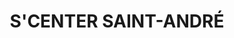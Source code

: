 ---
title: "S'CENTER SAINT-ANDRÉ"
url: /saint-andre/scenter-saint-andre/
shop: magasin de variétés
---